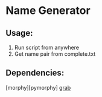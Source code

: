 # Name Generator

## Usage:
1. Run script from anywhere
2. Get name pair from complete.txt

## Dependencies:
[morphy][pymorphy]
[grab][grab]


[morphy]:https://pythonhosted.org/pymorphy/intro.html
[grab]:http://grablib.org/ru